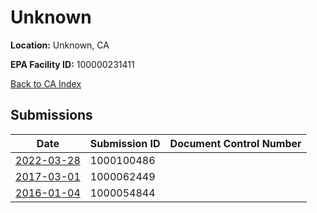 # Unknown

**Location:** Unknown, CA

**EPA Facility ID:** 100000231411

[Back to CA Index](../../index.md)

## Submissions

| Date | Submission ID | Document Control Number |
|------|--------------|-------------------------|
| [2022-03-28](submissions/1000100486.md) | 1000100486 |  |
| [2017-03-01](submissions/1000062449.md) | 1000062449 |  |
| [2016-01-04](submissions/1000054844.md) | 1000054844 |  |
